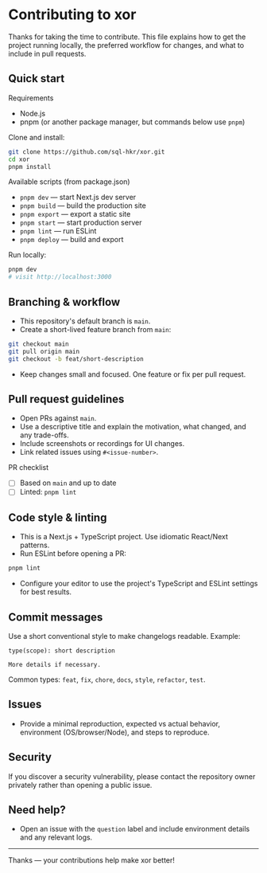 # Contributing to xor

Thanks for taking the time to contribute. This file explains how to get the project running locally, the preferred workflow for changes, and what to include in pull requests.

## Quick start

Requirements

- Node.js
- pnpm (or another package manager, but commands below use `pnpm`)

Clone and install:

```bash
git clone https://github.com/sql-hkr/xor.git
cd xor
pnpm install
```

Available scripts (from package.json)

- `pnpm dev` — start Next.js dev server
- `pnpm build` — build the production site
- `pnpm export` — export a static site
- `pnpm start` — start production server
- `pnpm lint` — run ESLint
- `pnpm deploy` — build and export

Run locally:

```bash
pnpm dev
# visit http://localhost:3000
```

## Branching & workflow

- This repository's default branch is `main`.
- Create a short-lived feature branch from `main`:

```bash
git checkout main
git pull origin main
git checkout -b feat/short-description
```

- Keep changes small and focused. One feature or fix per pull request.

## Pull request guidelines

- Open PRs against `main`.
- Use a descriptive title and explain the motivation, what changed, and any trade-offs.
- Include screenshots or recordings for UI changes.
- Link related issues using `#<issue-number>`.

PR checklist

- [ ] Based on `main` and up to date
- [ ] Linted: `pnpm lint`

## Code style & linting

- This is a Next.js + TypeScript project. Use idiomatic React/Next patterns.
- Run ESLint before opening a PR:

```bash
pnpm lint
```

- Configure your editor to use the project's TypeScript and ESLint settings for best results.

## Commit messages

Use a short conventional style to make changelogs readable. Example:

```
type(scope): short description

More details if necessary.
```

Common types: `feat`, `fix`, `chore`, `docs`, `style`, `refactor`, `test`.

## Issues

- Provide a minimal reproduction, expected vs actual behavior, environment (OS/browser/Node), and steps to reproduce.

## Security

If you discover a security vulnerability, please contact the repository owner privately rather than opening a public issue.

## Need help?

- Open an issue with the `question` label and include environment details and any relevant logs.

---

Thanks — your contributions help make xor better!
